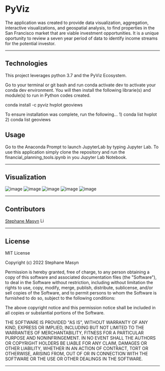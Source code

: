 # PyViz

The application was created to provide data visualization, aggregation, interactive visualizations, and geospatial analysis, to find properties in the San Francisco market that are viable investment opportunities. It is a unique oportunity to review a seven year period of data to identify income streams for the potential investor.

---

## Technologies

This project leverages python 3.7 and the PyViz Ecosystem.

Go to your terminal or git bash and run conda activate dev to activate your conda dev environment. 
You will then install the following librarie(s) and module(s) to run in Python codes created.

conda install -c pyviz hvplot geoviews

To ensure installation was complete, run the following...
    1) conda list hvplot
    2) conda list geoviews

## Usage

Go to the Anaconda Prompt to launch JupyterLab by typing Jupyter Lab. To use this application simply clone the repository and run the financial_planning_tools.ipynb in you Jupyter Lab Notebook.

---

## Visualization

![image](https://user-images.githubusercontent.com/87351302/139475152-28e32a7f-8ed9-4d40-8c5f-3b4ffd5bf1b2.png)
![image](https://user-images.githubusercontent.com/87351302/139483321-15db2b16-31bb-4986-b854-7637c342ef12.png)
![image](https://user-images.githubusercontent.com/87351302/139475332-15efe00e-4f95-40a6-92a2-b5a79e1ef4b6.png)
![image](https://user-images.githubusercontent.com/87351302/139475454-98a07143-2314-4d6c-b7f0-b3a89292d2f8.png)
![image](https://user-images.githubusercontent.com/87351302/139475856-1f5c3d53-4151-4482-826f-85ed0cb9a527.png)

---

## Contributors

[Stephane Masyn](https://www.linkedin.com/in/stephane-masyn-35b16817a/) [<img src="https://cdn2.auth0.com/docs/media/connections/linkedin.png" alt="LinkedIn -  Stephane Masyn" width=15/>](https://www.linkedin.com/in/stephane-masyn-35b16817a/)

---

## License

MIT License

Copyright (c) 2022 Stephane Masyn

Permission is hereby granted, free of charge, to any person obtaining a copy
of this software and associated documentation files (the "Software"), to deal
in the Software without restriction, including without limitation the rights
to use, copy, modify, merge, publish, distribute, sublicense, and/or sell
copies of the Software, and to permit persons to whom the Software is
furnished to do so, subject to the following conditions:

The above copyright notice and this permission notice shall be included in all
copies or substantial portions of the Software.

THE SOFTWARE IS PROVIDED "AS IS", WITHOUT WARRANTY OF ANY KIND, EXPRESS OR
IMPLIED, INCLUDING BUT NOT LIMITED TO THE WARRANTIES OF MERCHANTABILITY,
FITNESS FOR A PARTICULAR PURPOSE AND NONINFRINGEMENT. IN NO EVENT SHALL THE
AUTHORS OR COPYRIGHT HOLDERS BE LIABLE FOR ANY CLAIM, DAMAGES OR OTHER
LIABILITY, WHETHER IN AN ACTION OF CONTRACT, TORT OR OTHERWISE, ARISING FROM,
OUT OF OR IN CONNECTION WITH THE SOFTWARE OR THE USE OR OTHER DEALINGS IN THE
SOFTWARE.

---
